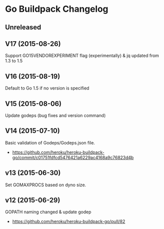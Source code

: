 # Go Buildpack Changelog

## Unreleased

## V17 (2015-08-26)

Support GO15VENDOREXPERIMENT flag (experimentally) & jq updated from 1.3 to 1.5

## V16 (2015-08-19)

Default to Go 1.5 if no version is specified

## V15 (2015-08-06)

Update godeps (bug fixes and version command)

## V14 (2015-07-10)

Basic validation of Godeps/Godeps.json file.

* https://github.com/heroku/heroku-buildpack-go/commit/c01751fdfcd5476421a6229ac4168a9c76823d4b

## v13 (2015-06-30)

Set GOMAXPROCS based on dyno size.

## v12 (2015-06-29)

GOPATH naming changed & update godep

* https://github.com/heroku/heroku-buildpack-go/pull/82
